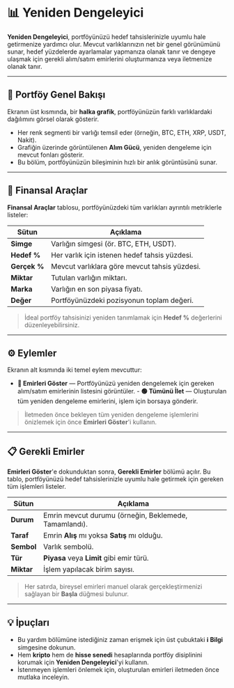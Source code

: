 # 📊 Yeniden Dengeleyici

**Yeniden Dengeleyici**, portföyünüzü hedef tahsislerinizle uyumlu hale getirmenize yardımcı olur. Mevcut varlıklarınızın net bir genel görünümünü sunar, hedef yüzdelerde ayarlamalar yapmanıza olanak tanır ve dengeye ulaşmak için gerekli alım/satım emirlerini oluşturmanıza veya iletmenize olanak tanır.

---

## 💼 Portföy Genel Bakışı

Ekranın üst kısmında, bir **halka grafik**, portföyünüzün farklı varlıklardaki dağılımını görsel olarak gösterir.

- Her renk segmenti bir varlığı temsil eder (örneğin, BTC, ETH, XRP, USDT, Nakit).
- Grafiğin üzerinde görüntülenen **Alım Gücü**, yeniden dengeleme için mevcut fonları gösterir.
- Bu bölüm, portföyünüzün bileşiminin hızlı bir anlık görüntüsünü sunar.

---

## 🧾 Finansal Araçlar

**Finansal Araçlar** tablosu, portföyünüzdeki tüm varlıkları ayrıntılı metriklerle listeler:

| Sütun | Açıklama |
|--------|-------------|
| **Simge** | Varlığın simgesi (ör. BTC, ETH, USDT). |
| **Hedef %** | Her varlık için istenen hedef tahsis yüzdesi. |
| **Gerçek %** | Mevcut varlıklara göre mevcut tahsis yüzdesi. |
| **Miktar** | Tutulan varlığın miktarı. |
| **Marka** | Varlığın en son piyasa fiyatı. |
| **Değer** | Portföyünüzdeki pozisyonun toplam değeri. |

> İdeal portföy tahsisinizi yeniden tanımlamak için **Hedef %** değerlerini düzenleyebilirsiniz.

---

## ⚙️ Eylemler

Ekranın alt kısmında iki temel eylem mevcuttur:

- **🔴 Emirleri Göster** — Portföyünüzü yeniden dengelemek için gereken alım/satım emirlerinin listesini görüntüler. - **🟢 Tümünü İlet** — Oluşturulan tüm yeniden dengeleme emirlerini, işlem için borsaya gönderir.

> İletmeden önce bekleyen tüm yeniden dengeleme işlemlerini önizlemek için önce **Emirleri Göster**'i kullanın.

---

## 📋 Gerekli Emirler

**Emirleri Göster**'e dokunduktan sonra, **Gerekli Emirler** bölümü açılır. Bu tablo, portföyünüzü hedef tahsislerinizle uyumlu hale getirmek için gereken tüm işlemleri listeler.

| Sütun | Açıklama |
|--------|-------------|
| **Durum** | Emrin mevcut durumu (örneğin, Beklemede, Tamamlandı). |
| **Taraf** | Emrin **Alış** mı yoksa **Satış** mı olduğu. |
| **Sembol** | Varlık sembolü. |
| **Tür** | **Piyasa** veya **Limit** gibi emir türü. |
| **Miktar** | İşlem yapılacak birim sayısı. |

> Her satırda, bireysel emirleri manuel olarak gerçekleştirmenizi sağlayan bir **Başla** düğmesi bulunur.

---

## 💡 İpuçları

- Bu yardım bölümüne istediğiniz zaman erişmek için üst çubuktaki **ℹ️ Bilgi** simgesine dokunun.
- Hem **kripto** hem de **hisse senedi** hesaplarında portföy disiplinini korumak için **Yeniden Dengeleyici**'yi kullanın.
- İstenmeyen işlemleri önlemek için, oluşturulan emirleri iletmeden önce mutlaka inceleyin.